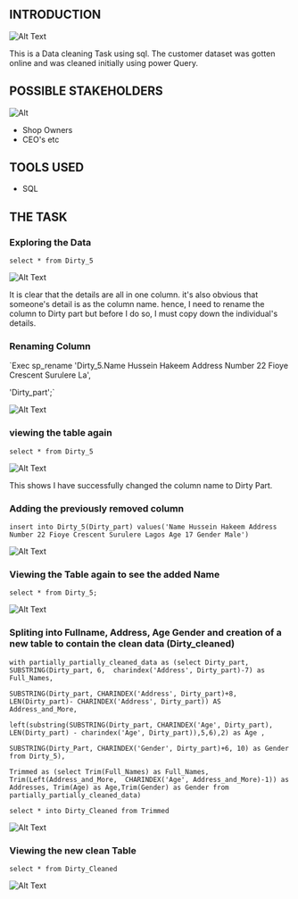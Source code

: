 ## INTRODUCTION

![Alt Text]('')


This is a Data cleaning Task using sql. 
The customer dataset was gotten online and was cleaned initially using power Query.

## POSSIBLE STAKEHOLDERS

![Alt]('')
* Shop Owners
* CEO's etc

## TOOLS USED
* SQL

## THE TASK

### Exploring the Data

`select * from Dirty_5`


![Alt Text]('https://github.com/Mario-Gozie/Customer-Detail-data-Cleaning-and-Viz/blob/main/Images/Screenshot%20(293).png')

It is clear that the details are all in one column. it's also obvious that someone's detail is as the column name.
hence, I need to rename the column to Dirty part but before I do so, I must copy down the individual's details.

### Renaming Column

`Exec sp_rename 'Dirty_5.Name Hussein Hakeem Address Number 22 Fioye Crescent Surulere La', 

'Dirty_part';`

![Alt Text]('https://github.com/Mario-Gozie/Customer-Detail-data-Cleaning-and-Viz/blob/main/Images/Screenshot%20(294).png')

### viewing the table again

`select * from Dirty_5`

![Alt Text]('https://github.com/Mario-Gozie/Customer-Detail-data-Cleaning-and-Viz/blob/main/Images/Screenshot%20(295).png')

This shows I have successfully changed the column name to Dirty Part.

### Adding the previously removed column

`insert into Dirty_5(Dirty_part)
values('Name Hussein Hakeem Address Number 22 Fioye Crescent Surulere Lagos Age 17 Gender Male')`

![Alt Text]('https://github.com/Mario-Gozie/Customer-Detail-data-Cleaning-and-Viz/blob/main/Images/Screenshot%20(296).png')




### Viewing the Table again to see the added Name
`select * from Dirty_5;`


![Alt Text]('https://github.com/Mario-Gozie/Customer-Detail-data-Cleaning-and-Viz/blob/main/Images/Screenshot%20(297).png')

### Spliting into Fullname, Address, Age Gender and creation of a new table to contain the clean data (Dirty_cleaned)

 `with partially_partially_cleaned_data as (select Dirty_part, SUBSTRING(Dirty_part, 6, 
charindex('Address', Dirty_part)-7) as Full_Names,`

 `SUBSTRING(Dirty_part, CHARINDEX('Address', Dirty_part)+8,
  LEN(Dirty_part)- CHARINDEX('Address', Dirty_part)) AS Address_and_More,`
   
   `left(substring(SUBSTRING(Dirty_part, CHARINDEX('Age', Dirty_part),
   LEN(Dirty_part) - charindex('Age', Dirty_part)),5,6),2)
 as Age ,`

 `SUBSTRING(Dirty_Part, CHARINDEX('Gender', Dirty_part)+6, 10) as Gender
 from Dirty_5),`

`Trimmed as (select Trim(Full_Names) as Full_Names, Trim(Left(Address_and_More, 
CHARINDEX('Age', Address_and_More)-1)) as Addresses,
 Trim(Age) as Age,Trim(Gender) as Gender from partially_partially_cleaned_data)`

 `select * into Dirty_Cleaned from Trimmed`

![Alt Text]('https://github.com/Mario-Gozie/Customer-Detail-data-Cleaning-and-Viz/blob/main/Images/Screenshot%20(298).png')

### Viewing the new clean Table

 `select * from Dirty_Cleaned`
 
 ![Alt Text]('https://github.com/Mario-Gozie/Customer-Detail-data-Cleaning-and-Viz/blob/main/Images/Screenshot%20(342).png')



